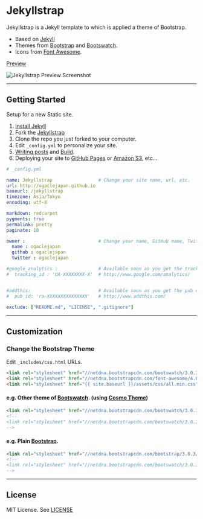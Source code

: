 # Jekyllstrap

Jekyllstrap is a Jekyll template to which is applied a theme of Bootstrap.

* Based on [Jekyll][jekyll]
* Themes from [Bootstrap][bootstrap] and [Bootswatch][bootswatch].
* Icons from [Font Awesome][font-awesome].

[Preview][jekyllstrap-preview]

![Jekyllstrap Preview Screenshot][jekyllstrap-preview-ss]

---

## Getting Started

Setup for a new Static site.

1. [Install Jekyll][jekyll-install]
2. Fork the [Jekyllstrap][jekyllstrap-github]
3. Clone the repo you just forked to your computer.
4. Edit `_config.yml` to personalize your site.
5. [Writing posts][jekyll-post] and [Build][jekyll-build].
6. Deploying your site to [GitHub Pages][jekyll-deploy] or [Amazon S3][jekyll-s3], etc...


```yaml
# _config.yml

name: Jekyllstrap                 # Change your site name, url, etc.
url: http://ogaclejapan.github.io
baseurl: /jekyllstrap
timezone: Asia/Tokyo
encoding: utf-8

markdown: redcarpet
pygments: true
permalink: pretty
paginate: 10

owner :                           # Change your name, GitHub name, Twitter id.
  name : ogaclejapan
  github : ogaclejapan
  twitter : ogaclejapan

#google_analytics :               # Available soon as you get the tracking code.
#  tracking_id : 'UA-XXXXXXXX-X'  # http://www.google.com/analytics/


#addthis:                         # Available soon as you get the pub code.
#  pub_id: 'ra-XXXXXXXXXXXXXXX'   # http://www.addthis.com/

exclude: ["README.md", "LICENSE", ".gitignore"]
```

---

## Customization

### Change the Bootstrap Theme

Edit `_includes/css.html` URLs.

```html
<link rel="stylesheet" href="//netdna.bootstrapcdn.com/bootswatch/3.0.3/cerulean/bootstrap.min.css">
<link rel="stylesheet" href="//netdna.bootstrapcdn.com/font-awesome/4.0.3/css/font-awesome.min.css">
<link rel="stylesheet" href="{{ site.baseurl }}/assets/css/all.min.css">
```

#### e.g. Other theme of [Bootswatch][bootswatch]. (using [Cosmo Theme][bootswatch-cosmo])

```html
<link rel="stylesheet" href="//netdna.bootstrapcdn.com/bootswatch/3.0.3/cosmo/bootstrap.min.css">
<!-- 
<link rel="stylesheet" href="//netdna.bootstrapcdn.com/bootswatch/3.0.3/cerulean/bootstrap.min.css">
-->
```

#### e.g. Plain [Bootstrap][bootstrap].

```html
<link rel="stylesheet" href="//netdna.bootstrapcdn.com/bootstrap/3.0.3/css/bootstrap.min.css">
<!-- 
<link rel="stylesheet" href="//netdna.bootstrapcdn.com/bootswatch/3.0.3/cerulean/bootstrap.min.css">
-->
```

---

## License

MIT License. See [LICENSE][jekyllstrap-license]

[jekyll]: http://jekyllrb.com/
[jekyll-install]: http://jekyllrb.com/docs/installation/
[jekyll-post]: http://jekyllrb.com/docs/posts/
[jekyll-build]: http://jekyllrb.com/docs/usage/ 
[jekyll-deploy]: http://jekyllrb.com/docs/github-pages/
[jekyll-s3]: https://github.com/laurilehmijoki/jekyll-s3
[bootstrap]: http://getbootstrap.com/
[bootswatch]: http://bootswatch.com/
[bootswatch-cosmo]: http://bootswatch.com/cosmo/
[font-awesome]: http://fontawesome.io/
[jekyllstrap-github]: https://github.com/ogaclejapan/jekyllstrap
[jekyllstrap-preview]: http://ogaclejapan.github.io/jekyllstrap/
[jekyllstrap-preview-ss]: http://ogaclejapan.github.io/jekyllstrap/assets/image/jekyllstrap-theme-preview.png
[jekyllstrap-license]: https://github.com/ogaclejapan/jekyllstrap/blob/master/LICENSE


